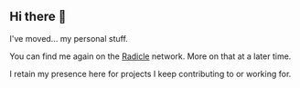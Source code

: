 ## Hi there 👋

I've moved...  my personal stuff.

You can find me again on the [Radicle](https://radicle.xyz) network.  More on that at a later time.

I retain my presence here for projects I keep contributing to or working for.
